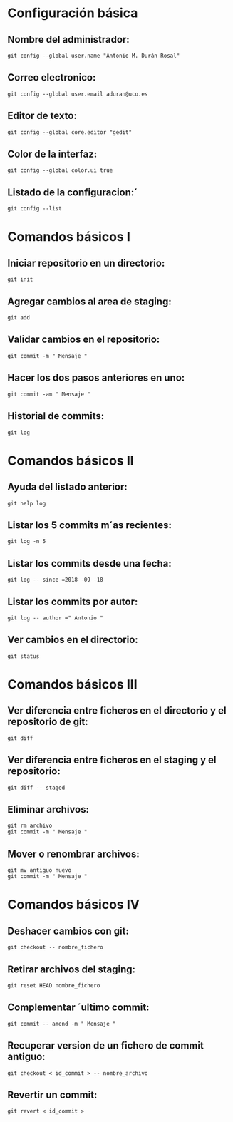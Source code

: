 # Configuración básica

## Nombre del administrador:

`git config --global user.name "Antonio M. Durán Rosal"`

## Correo electronico: 

`git config --global user.email aduran@uco.es`

## Editor de texto:

`git config --global core.editor "gedit"`

## Color de la interfaz:

`git config --global color.ui true`

## Listado de la configuracion:´

`git config --list`

# Comandos básicos I

## Iniciar repositorio en un directorio:

`git init`

## Agregar cambios al area de staging:

`git add`

## Validar cambios en el repositorio:

`git commit -m " Mensaje "`

## Hacer los dos pasos anteriores en uno:

`git commit -am " Mensaje "`

## Historial de commits:

`git log`

# Comandos básicos II

## Ayuda del listado anterior:

`git help log`

## Listar los 5 commits m´as recientes:

`git log -n 5`

## Listar los commits desde una fecha:

`git log -- since =2018 -09 -18`

## Listar los commits por autor:

`git log -- author =" Antonio "`

## Ver cambios en el directorio:

`git status`

# Comandos básicos III

## Ver diferencia entre ficheros en el directorio y el repositorio de git:

`git diff`

## Ver diferencia entre ficheros en el staging y el repositorio:

`git diff -- staged`

## Eliminar archivos:

```
git rm archivo
git commit -m " Mensaje "
```

## Mover o renombrar archivos:

```
git mv antiguo nuevo
git commit -m " Mensaje "
```

# Comandos básicos IV

## Deshacer cambios con git:

`git checkout -- nombre_fichero`

## Retirar archivos del staging:

`git reset HEAD nombre_fichero`

## Complementar ´ultimo commit:

`git commit -- amend -m " Mensaje "`

## Recuperar version de un fichero de commit antiguo:

`git checkout < id_commit > -- nombre_archivo`

## Revertir un commit:

`git revert < id_commit >`
